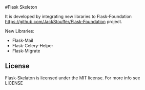 #Flask Skeleton

It is developed by integrating new libraries to Flask-Foundation <https://github.com/JackStouffer/Flask-Foundation> project.

New Libraries:

* Flask-Mail
* Flask-Celery-Helper
* Flask-Migrate


## License

Flask-Skelaton is licensed under the MIT license. For more info see LICENSE


